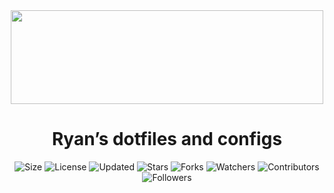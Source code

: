 <div align="center">
  <img src="https://dotfiles.github.io/images/dotfiles-logo.png" height="150" width="500"/>
  <h1 align="center">Ryan’s dotfiles and configs</h1>

![Size](https://img.shields.io/github/repo-size/ryancraigmartin/dotfiles?style=plastic&color=green&label=Size)
![License](https://img.shields.io/github/license/ryancraigmartin/dotfiles?style=plastic&color=lightgrey&label=License)
![Updated](https://img.shields.io/github/last-commit/ryancraigmartin/dotfiles?style=plastic&color=red&label=Updated)
![Stars](https://img.shields.io/github/stars/ryancraigmartin/dotfiles?style=plastic&color=ffd500&label=Stars)
![Forks](https://img.shields.io/github/forks/ryancraigmartin/dotfiles?style=plastic&color=brightgreen&label=Forks)
![Watchers](https://img.shields.io/github/watchers/ryancraigmartin/dotfiles?style=plastic&color=orange&label=Watchers)
![Contributors](https://img.shields.io/github/contributors/ryancraigmartin/dotfiles?style=plastic&color=ff69b4&label=Contributors)
![Followers](https://img.shields.io/github/followers/ryancraigmartin?style=plastic&color=blue&label=Followers)

</div>

